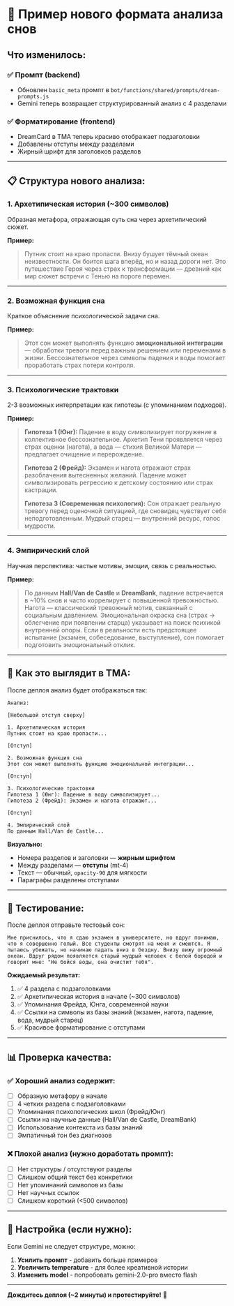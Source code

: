 # 📝 Пример нового формата анализа снов

## Что изменилось:

### ✅ **Промпт (backend)**
- Обновлен `basic_meta` промпт в `bot/functions/shared/prompts/dream-prompts.js`
- Gemini теперь возвращает структурированный анализ с 4 разделами

### ✅ **Форматирование (frontend)**
- DreamCard в TMA теперь красиво отображает подзаголовки
- Добавлены отступы между разделами
- Жирный шрифт для заголовков разделов

---

## 📋 Структура нового анализа:

### **1. Архетипическая история** (~300 символов)
Образная метафора, отражающая суть сна через архетипический сюжет.

**Пример:**
> Путник стоит на краю пропасти. Внизу бушует тёмный океан неизвестности. Он боится шага вперёд, но и назад дороги нет. Это путешествие Героя через страх к трансформации — древний как мир сюжет встречи с Тенью на пороге перемен.

---

### **2. Возможная функция сна**
Краткое объяснение психологической задачи сна.

**Пример:**
> Этот сон может выполнять функцию **эмоциональной интеграции** — обработки тревоги перед важным решением или переменами в жизни. Бессознательное через символы падения и воды помогает проработать страх потери контроля.

---

### **3. Психологические трактовки**
2-3 возможных интерпретации как гипотезы (с упоминанием подходов).

**Пример:**
> **Гипотеза 1 (Юнг):** Падение в воду символизирует погружение в коллективное бессознательное. Архетип Тени проявляется через страх оценки (нагота), а вода — стихия Великой Матери — предлагает очищение и перерождение.
> 
> **Гипотеза 2 (Фрейд):** Экзамен и нагота отражают страх разоблачения вытесненных желаний. Падение может символизировать регрессию к детскому состоянию или страх кастрации.
> 
> **Гипотеза 3 (Современная психология):** Сон отражает реальную тревогу перед оценочной ситуацией, где сновидец чувствует себя неподготовленным. Мудрый старец — внутренний ресурс, голос мудрости.

---

### **4. Эмпирический слой**
Научная перспектива: частые мотивы, эмоции, связь с реальностью.

**Пример:**
> По данным **Hall/Van de Castle** и **DreamBank**, падение встречается в ~10% снов и часто коррелирует с повышенной тревожностью. Нагота — классический тревожный мотив, связанный с социальным давлением. Эмоциональная окраска сна (страх → облегчение при появлении старца) указывает на поиск психикой внутренней опоры. Если в реальности есть предстоящее испытание (экзамен, собеседование, выступление), сон помогает подготовить эмоциональный отклик.

---

## 🎨 Как это выглядит в TMA:

После деплоя анализ будет отображаться так:

```
Анализ:

[Небольшой отступ сверху]

1. Архетипическая история
Путник стоит на краю пропасти...

[Отступ]

2. Возможная функция сна
Этот сон может выполнять функцию эмоциональной интеграции...

[Отступ]

3. Психологические трактовки
Гипотеза 1 (Юнг): Падение в воду символизирует...
Гипотеза 2 (Фрейд): Экзамен и нагота отражают...

[Отступ]

4. Эмпирический слой
По данным Hall/Van de Castle...
```

**Визуально:**
- Номера разделов и заголовки — **жирным шрифтом**
- Между разделами — **отступы** (mt-4)
- Текст — обычный, `opacity-90` для мягкости
- Параграфы разделены отступами

---

## 🧪 Тестирование:

После деплоя отправьте тестовый сон:

```
Мне приснилось, что я сдаю экзамен в университете, но вдруг понимаю, что я совершенно голый. Все студенты смотрят на меня и смеются. Я пытаюсь убежать, но начинаю падать вниз в бездну. Внизу вижу огромный океан. Вдруг рядом появляется старый мудрый человек с белой бородой и говорит мне: "Не бойся воды, она очистит тебя".
```

**Ожидаемый результат:**
1. ✅ 4 раздела с подзаголовками
2. ✅ Архетипическая история в начале (~300 символов)
3. ✅ Упоминания Фрейда, Юнга, современной науки
4. ✅ Ссылки на символы из базы знаний (экзамен, нагота, падение, вода, мудрый старец)
5. ✅ Красивое форматирование с отступами

---

## 📊 Проверка качества:

### ✅ Хороший анализ содержит:
- [ ] Образную метафору в начале
- [ ] 4 четких раздела с подзаголовками
- [ ] Упоминания психологических школ (Фрейд/Юнг)
- [ ] Ссылки на научные данные (Hall/Van de Castle, DreamBank)
- [ ] Использование контекста из базы знаний
- [ ] Эмпатичный тон без диагнозов

### ❌ Плохой анализ (нужно доработать промпт):
- [ ] Нет структуры / отсутствуют разделы
- [ ] Слишком общий текст без конкретики
- [ ] Нет упоминаний символов из базы
- [ ] Нет научных ссылок
- [ ] Слишком короткий (<500 символов)

---

## 🔧 Настройка (если нужно):

Если Gemini не следует структуре, можно:

1. **Усилить промпт** - добавить больше примеров
2. **Увеличить temperature** - для более креативной истории
3. **Изменить model** - попробовать gemini-2.0-pro вместо flash

---

**Дождитесь деплоя (~2 минуты) и протестируйте!** 🚀

